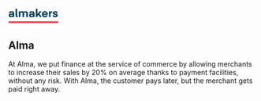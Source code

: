<img src="profile/assets/almakers.png" alt="Almakers" width="20%">

## Alma

At Alma, we put finance at the service of commerce by allowing merchants to increase their sales by 20% on average thanks to payment facilities, without any risk. With Alma, the customer pays later, but the merchant gets paid right away.
